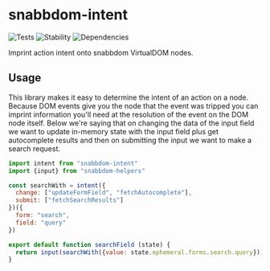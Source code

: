 # snabbdom-intent

![Tests][BADGE_TRAVIS]
![Stability][BADGE_STABILITY]
![Dependencies][BADGE_DEPENDENCY]

Imprint action intent onto snabbdom VirtualDOM nodes.


## Usage

This library makes it easy to determine the intent of an action on a node. Because DOM events give you the node that the event was tripped you can imprint information you'll need at the resolution of the event on the DOM node itself. Below we're saying that on changing the data of the input field we want to update in-memory state with the input field plus get autocomplete results and then on submitting the input we want to make a search request.

``` javascript
import intent from "snabbdom-intent"
import {input} from "snabbdom-helpers"

const searchWith = intent({
  change: ["updateFormField", "fetchAutocomplete"],
  submit: ["fetchSearchResults"]
})({
  form: "search",
  field: "query"
})

export default function searchField (state) {
  return input(searchWith({value: state.ephemeral.forms.search.query}))
}
```

[BADGE_TRAVIS]: https://img.shields.io/travis/krainboltgreene/snabbdom-intent.svg?maxAge=2592000&style=flat-square
[BADGE_STABILITY]: https://img.shields.io/badge/stability-strong-green.svg?maxAge=2592000&style=flat-square
[BADGE_DEPENDENCY]: https://img.shields.io/david/krainboltgreene/snabbdom-intent.svg?maxAge=2592000&style=flat-square
